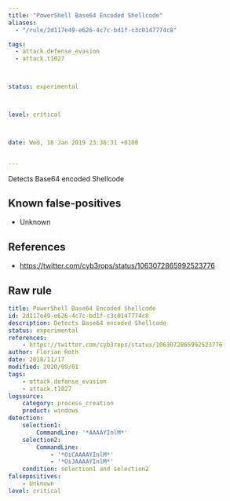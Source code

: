 ```yaml
---
title: "PowerShell Base64 Encoded Shellcode"
aliases:
  - "/rule/2d117e49-e626-4c7c-bd1f-c3c0147774c8"

tags:
  - attack.defense_evasion
  - attack.t1027



status: experimental



level: critical



date: Wed, 16 Jan 2019 23:36:31 +0100


---
```


Detects Base64 encoded Shellcode

<!--more-->


## Known false-positives

* Unknown



## References

* https://twitter.com/cyb3rops/status/1063072865992523776


## Raw rule
```yaml
title: PowerShell Base64 Encoded Shellcode
id: 2d117e49-e626-4c7c-bd1f-c3c0147774c8
description: Detects Base64 encoded Shellcode
status: experimental
references:
    - https://twitter.com/cyb3rops/status/1063072865992523776
author: Florian Roth
date: 2018/11/17
modified: 2020/09/01
tags:
    - attack.defense_evasion
    - attack.t1027
logsource:
    category: process_creation
    product: windows
detection:
    selection1:
        CommandLine: '*AAAAYInlM*'
    selection2:
        CommandLine:
            - '*OiCAAAAYInlM*'
            - '*OiJAAAAYInlM*'
    condition: selection1 and selection2
falsepositives:
    - Unknown
level: critical

```

